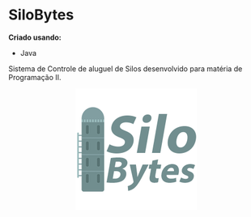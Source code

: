 # SiloBytes

**Criado usando:**
  - Java

Sistema de Controle de aluguel de Silos desenvolvido para matéria de Programação II.

<p align="center">
  <img src="SiloBytes/src/img/Logo350px.png"/><br/>
</p>
